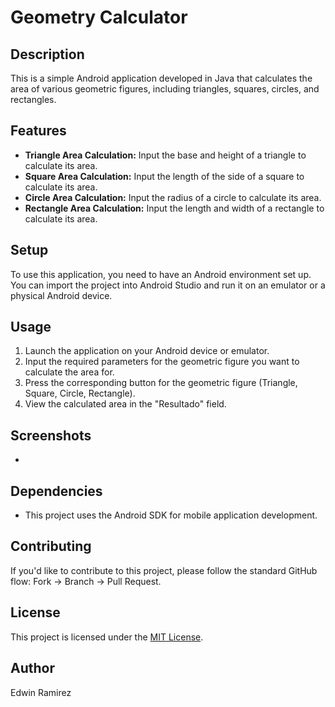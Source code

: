 # Geometry Calculator

## Description
This is a simple Android application developed in Java that calculates the area of various geometric figures, including triangles, squares, circles, and rectangles.

## Features
- **Triangle Area Calculation:** Input the base and height of a triangle to calculate its area.
- **Square Area Calculation:** Input the length of the side of a square to calculate its area.
- **Circle Area Calculation:** Input the radius of a circle to calculate its area.
- **Rectangle Area Calculation:** Input the length and width of a rectangle to calculate its area.

## Setup
To use this application, you need to have an Android environment set up. You can import the project into Android Studio and run it on an emulator or a physical Android device.

## Usage
1. Launch the application on your Android device or emulator.
2. Input the required parameters for the geometric figure you want to calculate the area for.
3. Press the corresponding button for the geometric figure (Triangle, Square, Circle, Rectangle).
4. View the calculated area in the "Resultado" field.

## Screenshots
-

## Dependencies
- This project uses the Android SDK for mobile application development.

## Contributing
If you'd like to contribute to this project, please follow the standard GitHub flow: Fork -> Branch -> Pull Request.

## License
This project is licensed under the [MIT License](LICENSE).

## Author
Edwin Ramirez
